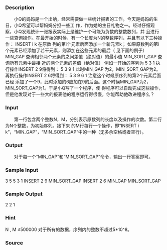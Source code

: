 
### Description
　　小Q的妈妈是一个出纳，经常需要做一些统计报表的工作。今天是妈妈的生日，小Q希望可以帮妈妈分担一些工
作，作为她的生日礼物之一。经过仔细观察，小Q发现统计一张报表实际上是维护一个可能为负数的整数数列，并
且进行一些查询操作。在最开始的时候，有一个长度为N的整数序列，并且有以下三种操作： INSERT i k 在原数
列的第i个元素后面添加一个新元素k； 如果原数列的第i个元素已经添加了若干元素，则添加在这些元素的最后（
见下面的例子） MIN_GAP 查询相邻两个元素的之间差值（绝对值）的最小值 MIN_SORT_GAP 查询所有元素中最接
近的两个元素的差值（绝对值） 例如一开始的序列为 5 3 1 执行操作INSERT 2 9将得到： 5 3 9 1 此时MIN_GAP
为2，MIN_SORT_GAP为2。 再执行操作INSERT 2 6将得到： 5 3 9 6 1 注意这个时候原序列的第2个元素后面已经
添加了一个9，此时添加的6应加在9的后面。这个时候MIN_GAP为2，MIN_SORT_GAP为1。于是小Q写了一个程序，使
得程序可以自动完成这些操作，但是他发现对于一些大的报表他的程序运行得很慢，你能帮助他改进程序么？
### Input
　　第一行包含两个整数N，M，分别表示原数列的长度以及操作的次数。第二行为N个整数，为初始序列。接下来
的M行每行一个操作，即“INSERT i k”，“MIN_GAP”，“MIN_SORT_GAP”中的一种（无多余空格或者空行）。
### Output
　　对于每一个“MIN_GAP”和“MIN_SORT_GAP”命令，输出一行答案即可。
### Sample Input
3 5
5 3 1
INSERT 2 9
MIN_SORT_GAP
INSERT 2 6
MIN_GAP
MIN_SORT_GAP
### Sample Output
2
2
1
### Hint
N , M ≤500000 对于所有的数据，序列内的整数不超过5*10^8。
### Source
